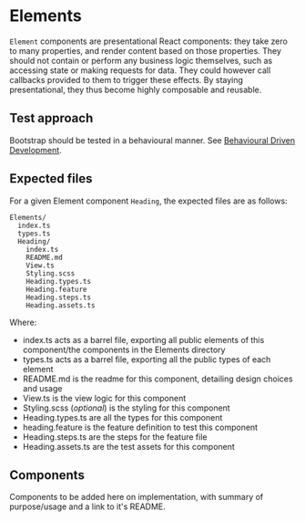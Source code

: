 # Elements

`Element` components are presentational React components: they take zero to many properties, and render content based on those properties. They should not contain or perform any business logic themselves, such as accessing state or making requests for data. They could however call callbacks provided to them to trigger these effects. By staying presentational, they thus become highly composable and reusable.

## Test approach

Bootstrap should be tested in a behavioural manner. See [Behavioural Driven Development](../../docs/Test.md#style-of-test).

## Expected files

For a given Element component `Heading`, the expected files are as follows:

```
Elements/
  index.ts
  types.ts
  Heading/
    index.ts
    README.md
    View.ts
    Styling.scss
    Heading.types.ts
    Heading.feature
    Heading.steps.ts
    Heading.assets.ts
```

Where:

- index.ts acts as a barrel file, exporting all public elements of this component/the components in the Elements directory
- types.ts acts as a barrel file, exporting all the public types of each element
- README.md is the readme for this component, detailing design choices and usage
- View.ts is the view logic for this component
- Styling.scss (_optional_) is the styling for this component
- Heading.types.ts are all the types for this component
- heading.feature is the feature definition to test this component
- Heading.steps.ts are the steps for the feature file
- Heading.assets.ts are the test assets for this component

## Components

Components to be added here on implementation, with summary of purpose/usage and a link to it's README.
